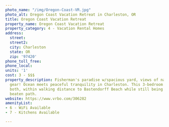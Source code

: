 ```yaml
---
photo_name: "/img/Oregon-Coast-VR.jpg"
photo_alt: Oregon Coast Vacation Retreat in Charleston, OR
title: Oregon Coast Vacation Retreat
property_name: Oregon Coast Vacation Retreat
property_category: 4 - Vacation Rental Homes
address:
  street: 
  street2: 
  city: Charleston
  state: OR
  zip: '97420'
phone_toll_free: 
phone_local: 
units: '1'
cost: 3 - $$$
property_description: Fisherman's paradise w/spacious yard, views of nature & crabbing
  gear! Ocean meets peaceful tranquility in Charleston. This 3-bedroom home offers
  both, within walking distance to Bastendorff Beach while still being just off the
  beaten path.
website: https://www.vrbo.com/306282
amenityList:
- 6 - WiFi Available
- 7 - Kitchens Available

---
```

